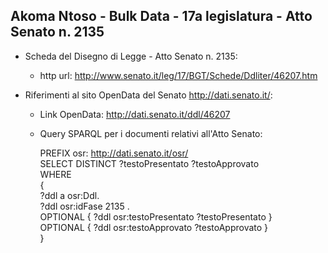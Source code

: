 ## Akoma Ntoso - Bulk Data - 17a legislatura - Atto Senato n. 2135 ##

* Scheda del Disegno di Legge - Atto Senato n. 2135:
	* http url: http://www.senato.it/leg/17/BGT/Schede/Ddliter/46207.htm

* Riferimenti al sito OpenData del Senato http://dati.senato.it/:
	* Link OpenData: http://dati.senato.it/ddl/46207
	* Query SPARQL per i documenti relativi all'Atto Senato:

        PREFIX osr: <http://dati.senato.it/osr/>  
		SELECT DISTINCT ?testoPresentato ?testoApprovato  
		WHERE  
		{  
		    ?ddl a osr:Ddl.  
		    ?ddl osr:idFase 2135 .  
		    OPTIONAL { ?ddl osr:testoPresentato ?testoPresentato }  
		    OPTIONAL { ?ddl osr:testoApprovato ?testoApprovato }  
		}
		